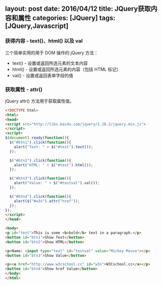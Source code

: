 layout: post
date: 2016/04/12
title: JQuery获取内容和属性
categories: [JQuery]
tags: [JQuery,Javascript]
---
### 获得内容 - text()、html() 以及 val

三个简单实用的用于 DOM 操作的 jQuery 方法：
* text() - 设置或返回所选元素的文本内容
* html() - 设置或返回所选元素的内容（包括 HTML 标记）
* val() - 设置或返回表单字段的值

### 获取属性 - attr()
jQuery attr() 方法用于获取属性值。

<!--more-->

```html
<!DOCTYPE html>
<html>
<head>
<script src="http://libs.baidu.com/jquery/1.10.2/jquery.min.js">
</script>
<script>
$(document).ready(function(){
  $("#btn1").click(function(){
    alert("Text: " + $("#test").text());
  });

  $("#btn2").click(function(){
    alert("HTML: " + $("#test").html());
  });

  $("#btn3").click(function(){
    alert("Value: " + $("#testval").val());
  });

  $("#btn4").click(function(){
    alert($("#w3s").attr("href"));
  });
});
</script>
</head>

<body>
<p id="test">This is some <b>bold</b> text in a paragraph.</p>
<button id="btn1">Show Text</button>
<button id="btn2">Show HTML</button>

<p>Name: <input type="text" id="testval" value="Mickey Mouse"></p>
<button id="btn3">Show Value</button>

<p><a href="http://www.w3cschool.cc" id="w3s">W3Cschool.cc</a></p>
<button id="btn4">Show href Value</button>
</body>
</html>
```